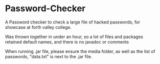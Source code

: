 # Password-Checker
A Password checker to check a large file of hacked passwords, for showcase at forth valley college.

Was thrown together in under an hour, so a lot of files and packages retained default names, and there is no javadoc or comments

When running .jar file, please ensure the media folder, as well as the list of passwords, "data.txt" is next to the .jar file.
